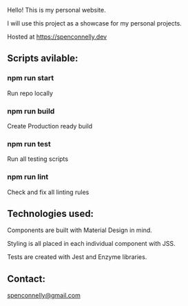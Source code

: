Hello! This is my personal website.

I will use this project as a showcase for my personal projects.

Hosted at https://spenconnelly.dev

## Scripts avilable:

### npm run start
Run repo locally
### npm run build
Create Production ready build
### npm run test
Run all testing scripts
### npm run lint
Check and fix all linting rules

## Technologies used:

Components are built with Material Design in mind.

Styling is all placed in each individual component with JSS.

Tests are created with Jest and Enzyme libraries.

## Contact:
spenconnelly@gmail.com

